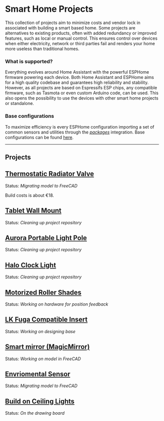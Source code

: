 # Smart Home Projects
This collection of projects aim to minimize costs and vendor lock in associated with building a smart based home. Some projects are alternatives to existing products, often with added redundancy or improved features, such as local or manual control. This ensures control over devices when either electricity, network or third parties fail and renders your home more useless than traditional homes.


### What is supported?
Everything evolves around Home Assistant with the powerful ESPHome firmware powering each device. Both Home Assistant and ESPHome aims for a high quality codebase and guarantees high reliability and stability.
However, as all projects are based on Espressifs ESP chips, any compatible firmware, such as Tasmota or even custom Arduino code, can be used. This also opens the possibility to use the devices with other smart home projects or standalone.

### Base configurations
To maximize efficiency is every ESPHome configuration importing a set of common sensors and utilities through the [*packages*](https://esphome.io/guides/configuration-types.html#packages) integration. Base configurations can be found [here](https://github.com/slimcdk/home-server/blob/master/services/esphome/common).



---
## Projects

## [Thermostatic Radiator Valve](./trv)
Status: *Migrating model to FreeCAD*

Build costs is about €18.


## [Tablet Wall Mount](./tablet-wall-mount)
Status: *Cleaning up project repository*


## [Aurora Portable Light Pole](./aurora)
Status: *Cleaning up project repository*


## [Halo Clock Light](./halo-light)
Status: *Cleaning up project repository*


## [Motorized Roller Shades](./roller-shades)
Status: *Working on hardware for position feedback*


## [LK Fuga Compatible Insert](./lkf-series)
Status: *Working on designing base*


## [Smart mirror (MagicMirror) ](./smart-mirror)
Status: *Working on model in FreeCAD*


## [Envriomental Sensor](./environmental-sensor)
Status: *Migrating model to FreeCAD*


## [Build on Ceiling Lights](./ceiling-spot)
Status: *On the drawing board*

